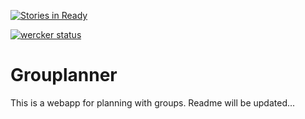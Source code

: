 [![Stories in Ready](https://badge.waffle.io/griffinsauce/grouplanner.png?label=ready&title=Ready)](http://waffle.io/griffinsauce/grouplanner)

[![wercker status](https://app.wercker.com/status/502faccc9913f2d6fa5bdf0a01d99256/m "wercker status")](https://app.wercker.com/project/bykey/502faccc9913f2d6fa5bdf0a01d99256)

Grouplanner
===========

This is a webapp for planning with groups.
Readme will be updated...
